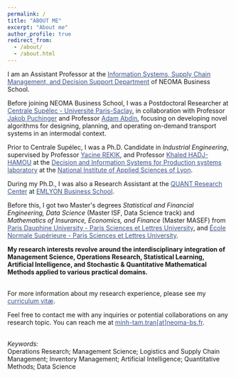 ```yaml
---
permalink: /
title: "ABOUT ME"
excerpt: "About me"
author_profile: true
redirect_from: 
  - /about/
  - /about.html
---
```


I am an Assistant Professor at the <a href="https://neoma-bs.com/departements/information-systems-supply-chain-decision-making/" target="_blank" style="color:#3B528B;">Information Systems, Supply Chain Management, and Decision Support Department</a> of NEOMA Business School.

Before joining NEOMA Business School, I was a Postdoctoral Researcher at <a href="https://www.centralesupelec.fr/en" target="_blank" style="color:#3B528B;">Centrale Supélec - Université Paris-Saclay</a>, in collaboration with Professor <a href="https://www.jakobpuchinger.com/" target="_blank" style="color:#3B528B;">Jakob Puchinger</a> and Professor <a href="https://cv.hal.science/adam-abdin" target="_blank" style="color:#3B528B;">Adam Abdin</a>, focusing on developing novel algorithms for designing, planning, and operating on-demand transport systems in an intermodal context.

Prior to Centrale Supélec, I was a Ph.D. Candidate in *Industrial Engineering*, supervised by Professor <a href="https://escp.eu/rekik-yacine" target="_blank" style="color:#3B528B;">Yacine REKIK</a>, and Professor  <a href="https://www.disp-lab.fr/user/52" target="_blank" style="color:#3B528B;">Khaled HADJ-HAMOU</a> at the <a href="https://www.disp-lab.fr/" target="_blank" style="color:#3B528B;">Decision and Information Systems for Production systems laboratory</a> at the <a href="https://www.insa-lyon.fr/en/" target="_blank" style="color:#3B528B;">National Institute of Applied Sciences of Lyon</a>. <br>

During my Ph.D., I was also a Research Assistant at the <a href="https://aim.em-lyon.com/quant/" target="_blank" style="color:#3B528B;">QUANT Research Center</a> at <a href="https://em-lyon.com/en" target="_blank" style="color:#3B528B;">EMLYON Business School</a>. <br>

Before this, I got two Master's degrees *Statistical and Financial Engineering, Data Science*  (Master ISF, Data Science track) and *Mathematics of Insurance, Economics, and Finance* (Master MASEF) from <a href="https://dauphine.psl.eu/en/" target="_blank" style="color:#3B528B;">Paris Dauphine University - Paris Sciences et Lettres University</a>, and <a href="https://www.ens.psl.eu/en" target="_blank" style="color:#3B528B;">École Normale Supérieure - Paris Sciences et Lettres University</a>. <br>

**My research interests revolve around the interdisciplinary integration of Management Science, Operations Research, Statistical Learning, Artificial Intelligence, and Stochastic & Quantitative Mathematical Methods applied to various practical domains.** <br> <br> 

For more information about my research experience, please see my <a href="https://mathnimnart.github.io/cv/" target="_blank" style="color:#3B528B;">curriculum vitæ</a>. <br>

Feel free to contact me with any inquiries or potential collaborations on any research topic.
You can reach me at <a href="mailto:minh-tam.tran@neoma-bs.fr" target="_blank" style="color:#3B528B;">minh-tam.tran[at]neoma-bs.fr</a>.  <br> <br>  
  
*Keywords:*<br>
Operations Research; Management Science; Logistics and Supply Chain Management; Inventory Management; Artificial Intelligence; Quantitative Methods; Data Science <br>
